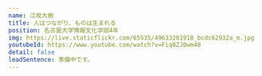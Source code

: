 ```yaml
---
name: 江坂大樹
title: 人はつながり、ものは生まれる
position: 名古屋大学情報文化学部4年
img: https://live.staticflickr.com/65535/49633281918_bcdc62932a_m.jpg
youtubeId: https://www.youtube.com/watch?v=Fiq0ZJ0wm48
detail: false
leadSentence: 準備中です。
---
```

